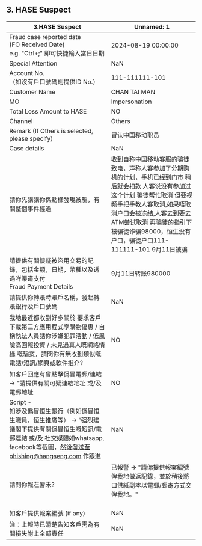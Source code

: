 ## 3. HASE Suspect
| 3.HASE Suspect | Unnamed: 1 |
| --- | --- |
| Fraud case reported date<br>(FO Received Date)<br>e.g. "Ctrl+;" 即可快捷輸入當日日期 | 2024-08-19 00:00:00 |
| Special Attention<br> | NaN |
| Account No. <br>（如沒有戶口號碼則提供ID No.） | 111-111111-101 |
| Customer Name | CHAN TAI MAN |
| MO<br> | Impersonation |
| Total Loss Amount to HASE | NO |
| Channel | Others |
| Remark (If Others is selected, please specify) | 冒认中国移动职员 |
| Case details | NaN |
| 請你先講講你係點樣發現被騙，有關整個事件經過 | 收到自称中国移动客服的骗徒致电，声称人客参加了分期购机的计划，手机已经到门市 稍后就会扣款 人客说没有参加过这个计划 骗徒帮忙取消 但要视频手把手教人客取消,如果唔取消户口会被冻结,人客去到要去ATM尝试取消 再骗徒的指引下被骗徒诈骗98000，恒生没有户口，骗徒户口111-111111-101 9月11日被骗 |
| 請提供有關懷疑被盜用交易的記錄，包括金額，日期，幣種以及透過咩渠道支付<br>Fraud Payment Details | 9月11日转账980000 |
| 請提供你轉賬時賬戶名稱，發起轉賬銀行及戶口號碼 | NaN |
| 我地最近都收到好多關於 要求客戶下載第三方應用程式享購物優惠 / 自稱執法人員話你涉嫌犯罪活動 / 低風險高回報投資 / 未見過真人既網絡情緣 嘅騙案，請問你有無收到類似嘅電話/短訊/網頁或軟件推介?<br> | NO |
| 如客戶回應有曾點擊僞冒電郵/連結 -> "請提供有關可疑連結地址 或/及 電郵地址 | NO |
| Script - <br>如涉及僞冒恒生銀行（例如僞冒恒生職員，恒生推廣等） -> “强烈建議閣下提供有關僞冒恒生嘅短訊/電郵連結 或/及 社交媒體如whatsapp, facebook等截圖，然後發送至phishing@hangseng.com 作跟進<br> | NaN |
| 請問你報左警未?<br> | 已報警 -> "請你提供報案編號俾我地做返記錄，並於稍後將口供紙副本以電郵/郵寄方式交俾我地。"<br><br> |
| 如客戶提供報案編號 (if any) | NaN |
| 注：上報時已清楚告知客戶需為有關損失附上全部責任 | NaN |
